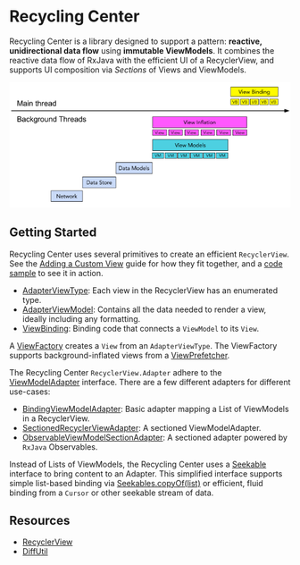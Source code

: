 # Recycling Center
Recycling Center is a library designed to support a pattern:
**reactive, unidirectional data flow** using **immutable ViewModels**. 
It combines the reactive data flow of RxJava with the efficient UI of a RecyclerView, 
and supports UI composition via _Sections_ of Views and ViewModels.

![pipeline](docs/rc_pipeline.png)

## Getting Started
Recycling Center uses several primitives to create an efficient `RecyclerView`.
See the [Adding a Custom View](docs/CustomView.md) guide for how they fit together, and
a [code sample](recycling-example) to see it in action.

* [AdapterViewType](./lib/src/main/java/com/snap/ui/recycling/AdapterViewType.kt):
Each view in the RecyclerView has an enumerated type.
* [AdapterViewModel](./lib/src/main/java/com/snap/ui/recycling/viewmodel/AdapterViewModel.java):
Contains all the data needed to render a view, ideally including any formatting.
* [ViewBinding](./lib/src/main/java/com/snap/ui/recycling/ViewBinding.kt):
Binding code that connects a `ViewModel` to its `View`.

A [ViewFactory](./lib/src/main/java/com/snap/ui/recycling/factory/ViewFactory.java)
creates a `View` from an `AdapterViewType`. The ViewFactory supports background-inflated
views from a
[ViewPrefetcher](./lib/src/main/java/com/snap/ui/recycling/prefetch/ViewPrefetcher.kt).

The Recycling Center `RecyclerView.Adapter` adhere to the
[ViewModelAdapter](./lib/src/main/java/com/snap/ui/recycling/adapter/ViewModelAdapter.java) interface.
There are a few different adapters for different use-cases:
* [BindingViewModelAdapter](./lib/src/main/java/com/snap/ui/recycling/adapter/BindingViewModelAdapter.java):
Basic adapter mapping a List of ViewModels in a RecyclerView.
* [SectionedRecyclerViewAdapter](./lib/src/main/java/com/snap/ui/recycling/adapter/SectionedRecyclerViewAdapter.java):
A sectioned ViewModelAdapter.
* [ObservableViewModelSectionAdapter](./lib/src/main/java/com/snap/ui/recycling/adapter/ObservableViewModelSectionAdapter.kt):
A sectioned adapter powered by `RxJava` Observables.

Instead of Lists of ViewModels, the Recycling Center uses a
[Seekable](./lib/src/main/java/com/snap/ui/seeking/Seekable.kt)
interface to bring content to an Adapter. This simplified interface
supports simple list-based binding via
[Seekables.copyOf(list)](./lib/src/main/java/com/snap/ui/seeking/Seekables.kt)
or  efficient, fluid binding from a `Cursor` or other seekable stream of data.

## Resources
* [RecyclerView](https://developer.android.com/guide/topics/ui/layout/recyclerview)
* [DiffUtil](https://developer.android.com/reference/androidx/recyclerview/widget/DiffUtil)